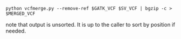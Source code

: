 ```
python vcfmerge.py --remove-ref $GATK_VCF $SV_VCF | bgzip -c > $MERGED_VCF
```

note that output is unsorted. It is up to the caller to sort by position if needed.
